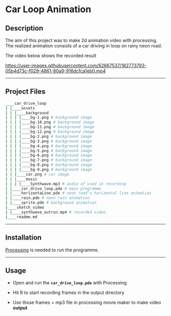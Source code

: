 # Car Loop Animation

## Description

The aim of this project was to make 2d animation video with processing. The realized animation consists of a car driving in loop on rainy neon road.

The video below shows the recorded result

https://user-images.githubusercontent.com/62667537/182773793-05b4d73c-f029-4861-80a9-916dcfca1eb0.mp4

****

## Project Files

```bash
____car_drive_loop
| |____assets
| | |____background
| | | |____bg-1.png # background image
| | | |____bg-10.png # background image
| | | |____bg-11.png # background image
| | | |____bg-12.png # background image
| | | |____bg-2.png # background image
| | | |____bg-3.png # background image
| | | |____bg-4.png # background image
| | | |____bg-5.png # background image
| | | |____bg-6.png # background image
| | | |____bg-7.png # background image
| | | |____bg-8.png # background image
| | | |____bg-9.png # background image
| | |____car.png # car image
| | |____music
| | | |____Synthwave.mp3 # audio of used in recording
| |____car_drive_loop.pde # main programme
| |____horizontaLine.pde # neon road's horizontal line animation
| |____rain.pde # neon rain animation
| |____sprite.pde # background animation
|____sketch_video
| |____synthwave_outrun.mp4 # recorded video
|____readme.md
```

****

## Installation

<a href="https://processing.org/download">Processing</a> is needed to run the programme.


****

## Usage

- Open and run the **`car_drive_loop.pde`** with Processing.

- Hit R to start recording frames in the output directory

- Use those frames + mp3 file in processing movie maker to make video **output**


